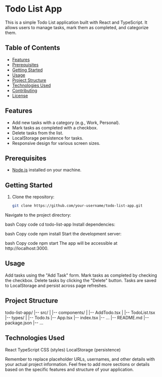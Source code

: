 # Todo List App

This is a simple Todo List application built with React and TypeScript. It allows users to manage tasks, mark them as completed, and categorize them.

## Table of Contents

- [Features](#features)
- [Prerequisites](#prerequisites)
- [Getting Started](#getting-started)
- [Usage](#usage)
- [Project Structure](#project-structure)
- [Technologies Used](#technologies-used)
- [Contributing](#contributing)
- [License](#license)

## Features

- Add new tasks with a category (e.g., Work, Personal).
- Mark tasks as completed with a checkbox.
- Delete tasks from the list.
- LocalStorage persistence for tasks.
- Responsive design for various screen sizes.

## Prerequisites

- [Node.js](https://nodejs.org/) installed on your machine.

## Getting Started

1. Clone the repository:

   ```bash
   git clone https://github.com/your-username/todo-list-app.git
Navigate to the project directory:

bash
Copy code
cd todo-list-app
Install dependencies:

bash
Copy code
npm install
Start the development server:

bash
Copy code
npm start
The app will be accessible at http://localhost:3000.

## Usage
Add tasks using the "Add Task" form.
Mark tasks as completed by checking the checkbox.
Delete tasks by clicking the "Delete" button.
Tasks are saved to LocalStorage and persist across page refreshes.

## Project Structure
todo-list-app/
|-- src/
|   |-- components/
|       |-- AddTodo.tsx
|       |-- TodoList.tsx
|-- types/
|   |-- Todo.ts
|-- App.tsx
|-- index.tsx
|-- ...
|-- README.md
|-- package.json
|-- ...

## Technologies Used
React
TypeScript
CSS (styles)
LocalStorage (persistence)

Remember to replace placeholder URLs, usernames, and other details with your actual project information. Feel free to add more sections or details based on the specific features and structure of your application.